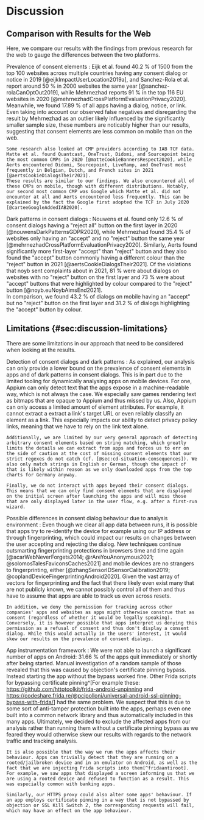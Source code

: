# Discussion

## Comparison with Results for the Web

Here, we compare our results with the findings from previous research for the web to gauge the differences between the two platforms.

Prevalence of consent elements
:   Eijk et al. found 40.2&nbsp;% of 1500 from the top 100 websites across multiple countries having any consent dialog or notice in 2019 [@eijkImpactUserLocation2019a], and Sanchez-Rola et al. report around 50&nbsp;% in 2000 websites the same year [@sanchez-rolaCanOptOut2019], while Mehrnezhad reports 91&nbsp;% in the top 116 EU websites in 2020 [@mehrnezhadCrossPlatformEvaluationPrivacy2020].  
    Meanwhile, we found 17.89&nbsp;% of all apps having a dialog, notice, or link. Even taking into account our observed false negatives and disregarding the result by Mehrnezhad as an outlier likely influenced by the significantly smaller sample size, these numbers are noticably higher than our results, suggesting that consent elements are less common on mobile than on the web.

    Some research also looked at CMP providers according to IAB TCF data. Matte et al. found Quantcast, OneTrust, Didomi, and Sourcepoint being the most common CMPs in 2020 [@matteCookieBannersRespect2020], while Aerts encountered Didomi, Sourcepoint, LiveRamp, and OneTrust most frequently in Belgian, Dutch, and French sites in 2021 [@aertsCookieDialogsTheir2021].  
    These results are similar to our findings. We also encountered all of these CMPs on mobile, though with different distributions. Notably, our second most common CMP was Google which Matte et al. did not encounter at all and Aerts encountered less frequently. This can be explained by the fact the Google first adopted the TCF in July 2020 [@carteeGoogleAddedIAB2020].

Dark patterns in consent dialogs
:   Nouwens et al. found only 12.6&nbsp;% of consent dialogs having a "reject all" button on the first layer in 2020 [@nouwensDarkPatternsGDPR2020], while Mehrnezhad found 35.4&nbsp;% of websites only having an "accept" and no "reject" button the same year [@mehrnezhadCrossPlatformEvaluationPrivacy2020]. Similarly, Aerts found significantly more first-layer "accept" than "reject" button and they also found the "accept" button commonly having a different colour than the "reject" button in 2021 [@aertsCookieDialogsTheir2021]. Of the violations that noyb sent complaints about in 2021, 81&nbsp;% were about dialogs on websites with no "reject" button on the first layer and 73&nbsp;% were about "accept" buttons that were highlighted by colour compared to the "reject" button [@noyb.euNoybAimsEnd2021].  
    In comparison, we found 43.2&nbsp;% of dialogs on mobile having an "accept" but no "reject" button on the first layer and 31.2&nbsp;% of dialogs highlighting the "accept" button by colour.

## Limitations {#sec:discussion-limitations}

There are some limitations in our approach that need to be considered when looking at the results.

Detection of consent dialogs and dark patterns
:   As explained, our analysis can only provide a lower bound on the prevalence of consent elements in apps and of dark patterns in consent dialogs. This is in part due to the limited tooling for dynamically analysing apps on mobile devices. For one, Appium can only detect text that the apps expose in a machine-readable way, which is not always the case. We especially saw games rendering text as bitmaps that are opaque to Appium and thus missed by us. Also, Appium can only access a limited amount of element attributes. For example, it cannot extract a extract a link's target URL or even reliably classify an element as a link. This especially impacts our ability to detect privacy policy links, meaning that we have to rely on the link text alone.

    Additionally, we are limited by our very general approach of detecting arbitrary consent elements based on string matching, which greatly limits the details we can extract from apps and forces us to err on the side of caution at the cost of missing consent elements that our strict regexes do not catch (cf. [@sec:cd-situation-consequences]). We also only match strings in English or German, though the impact of that is likely within reason as we only downloaded apps from the top charts for Germany anyway.

    Finally, we do not interact with apps beyond their consent dialogs. This means that we can only find consent elements that are displayed on the initial screen after launching the apps and will miss those that are only displayed later in the user flow, e.g. after a first-run wizard.

Possible differences in consent dialog behaviour due to analysis environment
:   Even though we clear all app data between runs, it is possible that apps try to re-identify the device for example using our IP address or through fingerprinting, which could impact our results on changes between the user accepting and rejecting the dialog. New techniques continue outsmarting fingerprinting protections in browsers time and time again [@acarWebNeverForgets2014; @rAreYouAnonymous2021; @solomosTalesFaviconsCaches2021] and mobile devices are no strangers to fingerprinting, either [@zhangSensorIDSensorCalibration2019; @coplandDeviceFingerprintingAndroid2020]. Given the vast array of vectors for fingerprinting and the fact that there likely even exist many that are not publicly known, we cannot possibly control all of them and thus have to assume that apps are able to track us even across resets.

    In addition, we deny the permission for tracking across other companies' apps and websites as apps might otherwise construe that as consent (regardless of whether it would be legally speaking). Conversely, it is however possible that apps interpret us denying this permission as a refusal of consent and thus don't display a consent dialog. While this would actually in the users' interest, it would skew our results on the prevalence of consent dialogs.

App instrumentation framework
:   We were not able to launch a significant number of apps on Android: 31.66&nbsp;% of the apps quit immediately or shortly after being started. Manual investigation of a random sample of those revealed that this was caused by objection's certificate pinning bypass. Instead starting the app without the bypass worked fine. Other Frida scripts for bypassing certificate pinning^[For example these: <https://github.com/httptoolkit/frida-android-unpinning> and <https://codeshare.frida.re/@pcipolloni/universal-android-ssl-pinning-bypass-with-frida/>] had the same problem. We suspect that this is due to some sort of anti-tamper protection built into the apps, perhaps even one built into a common network library and thus automatically included in this many apps. Ultimately, we decided to exclude the affected apps from our analysis rather than running them without a certificate pinning bypass as we feared they would otherwise skew our results with regards to the network traffic and tracking analysis.

    It is also possible that the way we run the apps affects their behaviour. Apps can trivially detect that they are running on a rooted/jailbroken device and in an emulator on Android, as well as the fact that we are injecting Frida scripts into them[^fridaantiroot]. For example, we saw apps that displayed a screen informing us that we are using a rooted device and refused to function as a result. This was especially common with banking apps.

    Similarly, our HTTPS proxy could also alter some apps' behaviour. If an app employs certificate pinning in a way that is not bypassed by objection or SSL Kill Switch 2, the corresponding requests will fail, which may have an effect on the app behaviour.


[^fridaantiroot]: There are Frida scripts to bypass these checks as well, e.g.: <https://codeshare.frida.re/@dzonerzy/fridantiroot/> and <https://codeshare.frida.re/@enovella/anti-frida-bypass/>

    However, we tried to keep the amount of Frida scripts we inject to a minimum because they can in fact break apps as we saw. The only script that we inject into the apps during the actual runs is the certificate pinning bypass on Android. All other scripts are either injected into system processes (clipboard seeding and granting location permission on iOS), where we have confirmed that they don't cause problems, or are only injected into the app after the rest of analysis is done (reading the preferences).
